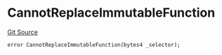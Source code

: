 # CannotReplaceImmutableFunction
[Git Source](https://github.com/thrackle-io/aquifi-rules-v1/blob/f3f89426d30f93406f5ff447f7284dbf958844b4/src/client/token/handler/diamond/HandlerDiamondLib.sol)


```solidity
error CannotReplaceImmutableFunction(bytes4 _selector);
```


